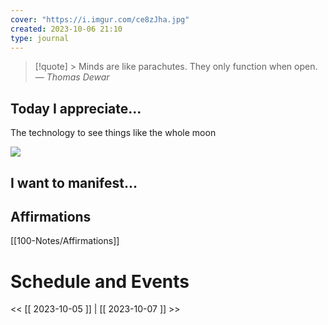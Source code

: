 ```yaml
---
cover: "https://i.imgur.com/ce8zJha.jpg"
created: 2023-10-06 21:10
type: journal
---
```



>[!quote] > Minds are like parachutes. They only function when open.
> — <cite>Thomas Dewar</cite>

## Today I appreciate...
The technology to see things like the whole moon

![](attachment/100-Journal/2023-10-06/IMG-20231007115932325.jpeg)

## I want to manifest...


## Affirmations
[[100-Notes/Affirmations]]













# Schedule and Events




<< [[ 2023-10-05 ]] | [[ 2023-10-07 ]] >>
